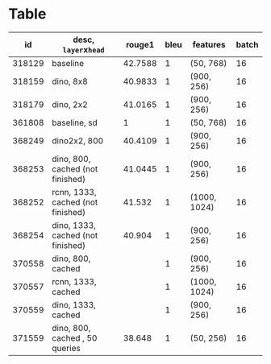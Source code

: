 # Table
| id     | desc, `layer`x`head`              | rouge1  | bleu | features     | batch |
|--------|-----------------------------------|---------|------|--------------|-------|
| 318129 | baseline                          | 42.7588 | 1    | (50, 768)    | 16    |
| 318159 | dino, 8x8                         | 40.9833 | 1    | (900, 256)   | 16    |
| 318179 | dino, 2x2                         | 41.0165 | 1    | (900, 256)   | 16    |
| 361808 | baseline, sd                      | 1       | 1    | (50, 768)    | 16    |
| 368249 | dino2x2, 800                      | 40.4109 | 1    | (900, 256)   | 16    |
| 368253 | dino, 800, cached (not finished)  | 41.0445 | 1    | (900, 256)   | 16    |
| 368252 | rcnn, 1333, cached (not finished) | 41.532  | 1    | (1000, 1024) | 16    |
| 368254 | dino, 1333, cached (not finished) | 40.904  | 1    | (900, 256)   | 16    |
| 370558 | dino, 800, cached                 |         | 1    | (900, 256)   | 16    |
| 370557 | rcnn, 1333, cached                |         | 1    | (1000, 1024) | 16    |
| 370559 | dino, 1333, cached                |         | 1    | (900, 256)   | 16    |
| 371559 | dino, 800, cached , 50 queries    | 38.648  | 1    | (50, 256)    | 16    |
